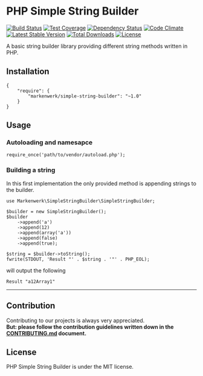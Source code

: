 # PHP Simple String Builder

[![Build Status](https://travis-ci.org/markenwerk/php-simple-string-builder.svg?branch=master)](https://travis-ci.org/markenwerk/php-simple-string-builder)
[![Test Coverage](https://codeclimate.com/github/markenwerk/php-simple-string-builder/badges/coverage.svg)](https://codeclimate.com/github/markenwerk/php-simple-string-builder/coverage)
[![Dependency Status](https://www.versioneye.com/user/projects/578e8a2d88bf880039f7e56f/badge.svg)](https://www.versioneye.com/user/projects/578e8a2d88bf880039f7e56f)
[![Code Climate](https://codeclimate.com/github/markenwerk/php-simple-string-builder/badges/gpa.svg)](https://codeclimate.com/github/markenwerk/php-simple-string-builder)
[![Latest Stable Version](https://poser.pugx.org/markenwerk/simple-string-builder/v/stable)](https://packagist.org/packages/markenwerk/simple-string-builder)
[![Total Downloads](https://poser.pugx.org/markenwerk/simple-string-builder/downloads)](https://packagist.org/packages/markenwerk/simple-string-builder)
[![License](https://poser.pugx.org/markenwerk/simple-string-builder/license)](https://packagist.org/packages/markenwerk/simple-string-builder)

A basic string builder library providing different string methods written in PHP.

## Installation

```{json}
{
   	"require": {
        "markenwerk/simple-string-builder": "~1.0"
    }
}
```

## Usage

### Autoloading and namesapce

```{php}  
require_once('path/to/vendor/autoload.php');
```

### Building a string

In this first implementation the only provided method is appending strings to the builder.

```{php}
use Markenwerk\SimpleStringBuilder\SimpleStringBuilder;

$builder = new SimpleStringBuilder();
$builder
	->append('a')
	->append(12)
	->append(array('a'))
	->append(false)
	->append(true);

$string = $builder->toString();
fwrite(STDOUT, 'Result "' . $string . '"' . PHP_EOL);
```

will output the following

```{http}
Result "a12Array1"
```

---

## Contribution

Contributing to our projects is always very appreciated.  
**But: please follow the contribution guidelines written down in the [CONTRIBUTING.md](https://github.com/markenwerk/php-simple-string-builder/blob/master/CONTRIBUTING.md) document.**

## License

PHP Simple String Builder is under the MIT license.
